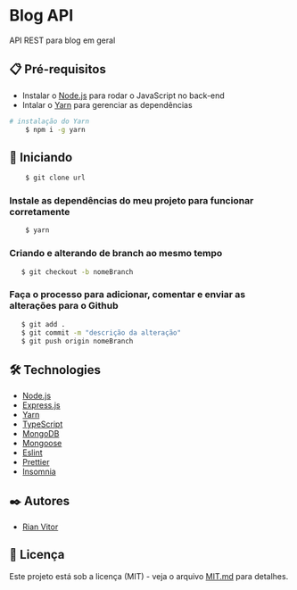 # Blog API
API REST para blog em geral

## 📋 Pré-requisitos

* Instalar o [Node.js](https://nodejs.org/en/download/) para rodar o JavaScript no back-end
* Intalar o [Yarn](https://classic.yarnpkg.com/lang/en/docs/install/#windows-stable) para gerenciar as dependências

```bash
# instalação do Yarn
    $ npm i -g yarn
```

## 🔧 Iniciando
```bash
    $ git clone url
``` 
### Instale as dependências do meu projeto para funcionar corretamente
```bash
    $ yarn
```
### Criando e alterando de branch ao mesmo tempo
```bash 
   $ git checkout -b nomeBranch
```
### Faça o processo para adicionar, comentar e enviar as alterações para o Github
```bash
   $ git add .
   $ git commit -m "descrição da alteração"
   $ git push origin nomeBranch
```

## 🛠️ Technologies
* [Node.js](https://nodejs.org/en/docs)
* [Express.js](https://expressjs.com//)
* [Yarn](https://classic.yarnpkg.com/lang/en/docs/install/#windows-stable)
* [TypeScript](https://www.typescriptlang.org/docs/)
* [MongoDB](https://www.mongodb.com/)
* [Mongoose](https://mongoosejs.com/)
* [Eslint](https://eslint.org/)
* [Prettier](https://prettier.io/)
* [Insomnia](https://insomnia.rest/)

## ✒️ Autores
* [Rian Vitor](https://github.com/RianVitor26)

## 📄 Licença

Este projeto está sob a licença (MIT) - veja o arquivo [MIT.md](https://github.com/RianVitor26/BlogR-API/blob/main/LICENSE) para detalhes.
